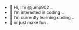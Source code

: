 - 👋 Hi, I’m @jump902 ..
- 👀 I’m interested in coding ..
- 🌱 I’m currently learning coding ..
- 🌱 or just make fun .

<!---
jump902/jump902 is a ✨ special ✨ repository because its `README.md` (this file) appears on your GitHub profile.
You can click the Preview link to take a look at your changes.
--->

